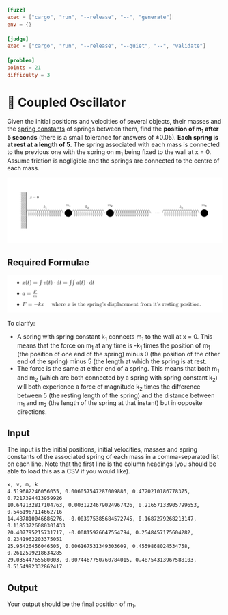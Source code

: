 ```toml
[fuzz]
exec = ["cargo", "run", "--release", "--", "generate"]
env = {}

[judge]
exec = ["cargo", "run", "--release", "--quiet", "--", "validate"]

[problem]
points = 21
difficulty = 3
```

# 📏 Coupled Oscillator
Given the initial positions and velocities of several objects, their masses and the [spring constants](https://en.wikipedia.com/hooke%27s_law) of springs between them, find the **position of m<sub>1</sub> after 5 seconds** (there is a small tolerance for answers of ±0.05). **Each spring is at rest at a length of 5**. The spring associated with each mass is connected to the previous one with the spring on m<sub>1</sub> being fixed to the wall at x = 0. Assume friction is negligible and the springs are connected to the centre of each mass.

![diagram](diagram.png)

## Required Formulae 
![formulea](formula.png)

To clarify:
* A spring with spring constant k<sub>1</sub> connects m<sub>1</sub> to the wall at x = 0. This means that the force on m<sub>1</sub> at any time is -k<sub>1</sub> times the position of m<sub>1</sub> (the position of one end of the spring) minus 0 (the position of the other end of the spring) minus 5 (the length at which the spring is at rest.
* The force is the same at either end of a spring. This means that both m<sub>1</sub> and m<sub>2</sub> (which are both connected by a spring with spring constant k<sub>2</sub>) will both experience a force of magnitude k<sub>2</sub> times the difference between 5 (the resting length of the spring) and the distance between m<sub>1</sub> and m<sub>2</sub> (the length of the spring at that instant) but in opposite directions.


## Input
The input is the initial positions, initial velocities, masses and spring constants of the associated spring of each mass in a comma-separated list on each line. Note that the first line is the column headings (you should be able to load this as a CSV if you would like).
```
x, v, m, k
4.519682246056055, 0.006057547287009886, 0.4720210186778375, 0.7217394413959926
10.642132817104763, 0.0031224679024967426, 0.21657133905799653, 0.5461967114662716
14.487810046686276, -0.003975385684572745, 0.1687279268213147, 0.11853726080301433
20.407795215731717, -0.00815926647554794, 0.2548457175604282, 0.2341962203375051
25.95426456046505, 0.006167531349303609, 0.4559868024534758, 0.2612599218634285
29.03544765580003, 0.0074467750760784015, 0.48754313967588103, 0.5154992332862417
```

## Output
Your output should be the final position of m<sub>1</sub>.
